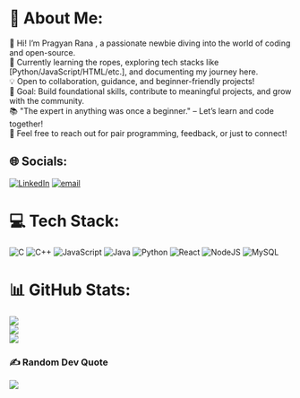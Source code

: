 # 💫 About Me:
👋 Hi! I’m Pragyan Rana , a passionate newbie diving into the world of coding and open-source.  <br>🌱 Currently learning the ropes, exploring tech stacks like [Python/JavaScript/HTML/etc.], and documenting my journey here.  <br>💡 Open to collaboration, guidance, and beginner-friendly projects!  <br>🚀 Goal: Build foundational skills, contribute to meaningful projects, and grow with the community.  <br>📚 "The expert in anything was once a beginner." – Let’s learn and code together!  <br>🤝 Feel free to reach out for pair programming, feedback, or just to connect!  


## 🌐 Socials:
[![LinkedIn](https://img.shields.io/badge/LinkedIn-%230077B5.svg?logo=linkedin&logoColor=white)](https://www.linkedin.com/in/pragyan-rana-64a9a0190/) [![email](https://img.shields.io/badge/Email-D14836?logo=gmail&logoColor=white)](mailto:Pragyan.rana31@gmail.com) 

# 💻 Tech Stack:
![C](https://img.shields.io/badge/c-%2300599C.svg?style=for-the-badge&logo=c&logoColor=white) ![C++](https://img.shields.io/badge/c++-%2300599C.svg?style=for-the-badge&logo=c%2B%2B&logoColor=white) ![JavaScript](https://img.shields.io/badge/javascript-%23323330.svg?style=for-the-badge&logo=javascript&logoColor=%23F7DF1E) ![Java](https://img.shields.io/badge/java-%23ED8B00.svg?style=for-the-badge&logo=openjdk&logoColor=white) ![Python](https://img.shields.io/badge/python-3670A0?style=for-the-badge&logo=python&logoColor=ffdd54) ![React](https://img.shields.io/badge/react-%2320232a.svg?style=for-the-badge&logo=react&logoColor=%2361DAFB) ![NodeJS](https://img.shields.io/badge/node.js-6DA55F?style=for-the-badge&logo=node.js&logoColor=white) ![MySQL](https://img.shields.io/badge/mysql-4479A1.svg?style=for-the-badge&logo=mysql&logoColor=white)
# 📊 GitHub Stats:
![](https://github-readme-stats.vercel.app/api?username=PragyanRana31&theme=dark&hide_border=false&include_all_commits=false&count_private=false)<br/>
![](https://nirzak-streak-stats.vercel.app/?user=PragyanRana31&theme=dark&hide_border=false)<br/>
![](https://github-readme-stats.vercel.app/api/top-langs/?username=PragyanRana31&theme=dark&hide_border=false&include_all_commits=false&count_private=false&layout=compact)

### ✍️ Random Dev Quote
![](https://quotes-github-readme.vercel.app/api?type=horizontal&theme=radical)

<!-- Proudly created with GPRM ( https://gprm.itsvg.in ) -->

<!--
**PragyanRana31/PragyanRana31** is a ✨ _special_ ✨ repository because its `README.md` (this file) appears on your GitHub profile.

Here are some ideas to get you started:

- 🔭 I’m currently working on ...
- 🌱 I’m currently learning ...
- 👯 I’m looking to collaborate on ...
- 🤔 I’m looking for help with ...
- 💬 Ask me about ...
- 📫 How to reach me: ...
- 😄 Pronouns: ...
- ⚡ Fun fact: ...
-->

